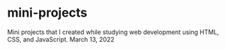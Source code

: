 # mini-projects
Mini projects that I created while studying web development using HTML, CSS, and JavaScript.
March 13, 2022
